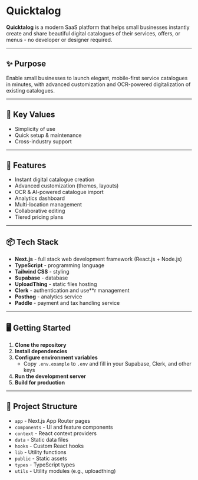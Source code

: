 # Quicktalog

**Quicktalog** is a modern SaaS platform that helps small businesses instantly create and share beautiful digital catalogues of their services, offers, or menus - no developer or designer required.

---

## ✨ Purpose

Enable small businesses to launch elegant, mobile-first service catalogues in minutes, with advanced customization and OCR-powered digitalization of existing catalogues.

---

## 💎 Key Values

- Simplicity of use
- Quick setup & maintenance
- Cross-industry support

---

## 🚀 Features

- Instant digital catalogue creation
- Advanced customization (themes, layouts)
- OCR & AI-powered catalogue import
- Analytics dashboard
- Multi-location management
- Collaborative editing
- Tiered pricing plans

---

## 📦 Tech Stack

- **Next.js** - full stack web development framework (React.js + Node.js)
- **TypeScript** - programming language
- **Tailwind CSS** - styling
- **Supabase** - database
- **UploadThing** - static files hosting
- **Clerk** - authentication and use\*\*r management
- **Posthog** - analytics service
- **Paddle** - payment and tax handling service

---

## 🖥️ Getting Started

1. **Clone the repository**
2. **Install dependencies**
3. **Configure environment variables**
   - Copy `.env.example` to `.env` and fill in your Supabase, Clerk, and other keys
4. **Run the development server**
5. **Build for production**

---

## 📁 Project Structure

- `app` - Next.js App Router pages
- `components` - UI and feature components
- `context` - React context providers
- `data` - Static data files
- `hooks` - Custom React hooks
- `lib` - Utility functions
- `public` - Static assets
- `types` - TypeScript types
- `utils` - Utility modules (e.g., uploadthing)
